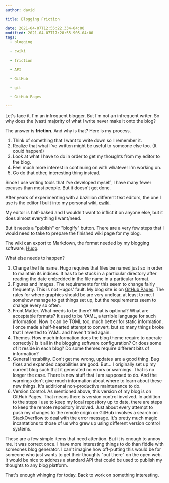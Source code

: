 ```yaml
---
author: david

title: Blogging Friction

date: 2021-04-07T12:55:22.334-04:00
modified: 2021-04-07T17:28:55.905-04:00
tags:
  - blogging

  - cwiki

  - friction

  - API

  - GitHub

  - git

  - GitHub Pages

---
```


Let's face it. I'm an infrequent blogger. But I'm not an infrequent writer. So why does the (vast) majority of what I write never make it onto the blog?

The answer is **friction**. And why is that? Here is my process.
1. Think of something that I want to write down so I remember it.
2. Realize that what I've written might be useful to someone else too. (It could happen!)
3. Look at what I have to do in order to get my thoughts from my editor to the blog.
4. Feel much more interest in continuing on with whatever I'm working on.
5. Go do that other, interesting thing instead.

Since I use writing tools that I've developed myself, I have many fewer excuses than most people. But it doesn't get done.

After years of experimenting with a bazillion different text editors, the one I use is the editor I built into my personal wiki, [cwiki](https://github.com/clartaq/cwiki).

My editor is half-baked and I wouldn't want to inflict it on anyone else, but it does almost everything I want/need.

But it needs a "publish" or "blogify" button. There are a very few steps that I would need to take to prepare the finished wiki page for my blog.

The wiki can export to Markdown, the format needed by my blogging software, [Hugo](https://gohugo.io).

What else needs to happen?

1. Change the file name. Hugo requires that files be named just so in order to maintain its indices. It has to be stuck in a particular directory after reading the date embedded in the file name in a particular format.
2. Figures and Images. The requirements for this seem to change fairly frequently. This is not Hugos' fault. My blog site is on [GitHub Pages](https://pages.github.com). The rules for where graphics should be are very unclear, at least to me. I somehow manage to get things set up, but the requirements seem to change every so often.
3. Front Matter. What needs to be there? What is optional? What are acceptable formats? It used to be YAML, a terrible language for such information. Now it can be TOML too, much better for static information. I once made a half-hearted attempt to convert, but so many things broke that I reverted to YAML and haven't tried again.
5. Themes. How much information does the blog theme require to operate correctly? Is it all in the blogging software configuration? Or does some of it reside in each blog? Do some themes require different bits of information?
4. General Instability. Don't get me wrong, updates are a good thing. Bug fixes and expanded capabilities are good. But... I originally set up my current blog such that it generated no errors or warnings. That is no longer the case. There is new stuff that I am supposed to do. And the warnings don't give much information about where to learn about these new things. It's additional non-productive maintenance to do.
6. Version Control. As mentioned above, this version of my blog is on GitHub Pages. That means there is version control involved. In addition to the steps I use to keep my local repository up to date, there are steps to keep the remote repository involved. Just about every attempt to push my changes to the remote origin on GitHub involves a search on StackOverflow to deal with the error message. It's pretty much magic incantations to those of us who grew up using different version control systems.

These are a few simple items that need attention. But it is enough to annoy me. It was correct once. I have more interesting things to do than fiddle with someones blog generator. I can't imagine how off-putting this would be for someone who just wants to get their thoughts "out there" on the open web. It would be nice to address a standard API that could be used to publish my thoughts to any blog platform.

That's enough whinging for today. Back to work on something interesting.
 